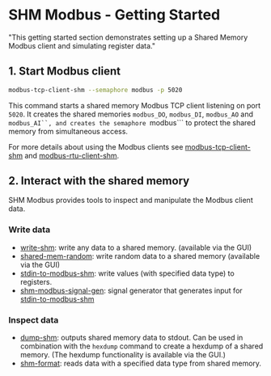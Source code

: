# SHM Modbus - Getting Started

"This getting started section demonstrates setting up a Shared Memory Modbus client and simulating register data."

## 1. Start Modbus client

```bash
modbus-tcp-client-shm --semaphore modbus -p 5020
```

This command starts a shared memory Modbus TCP client listening on port ```5020```.
It creates the shared memories ```modbus_DO```, ```modbus_DI```, ```modbus_AO``` and ```modbus_AI``,
and creates the semaphore ```modbus``` to protect the shared memory from simultaneous access.

For more details about using the Modbus clients see [modbus-tcp-client-shm](modbus_clients/tcp/) and [modbus-rtu-client-shm](modbus_clients/rtu/).

## 2. Interact with the shared memory

SHM Modbus provides tools to inspect and manipulate the Modbus client data.

### Write data

- [write-shm](shm_tools/write_shm/): write any data to a shared memory. (available via the GUI)
- [shared-mem-random](shm_tools/shared_mem_random/): write random data to a shared memory (available via the GUI)
- [stdin-to-modbus-shm](shm_modbus/stdin_to_modbus_shm/): write values (with specified data type) to registers.
- [shm-modbus-signal-gen](shm_modbus/signal_gen/): signal generator that generates input for [stdin-to-modbus-shm](shm_modbus/stdin_to_modbus_shm/)

### Inspect data

- [dump-shm](shm_tools/dump_shm/): outputs shared memory data to stdout. Can be used in combination with the ```hexdump``` command to create a hexdump of a shared memory. (The hexdump functionality is available via the GUI.)
- [shm-format](shm_tools/shm_format/): reads data with a specified data type from shared memory. 
